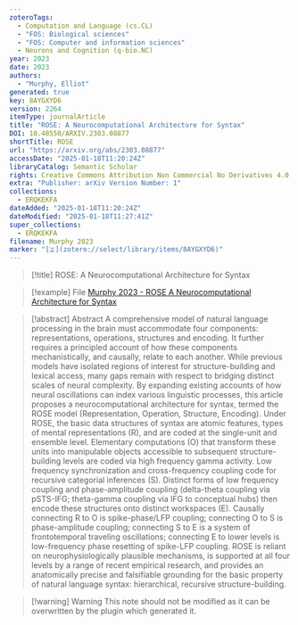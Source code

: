 ```yaml
---
zoteroTags:
  - Computation and Language (cs.CL)
  - "FOS: Biological sciences"
  - "FOS: Computer and information sciences"
  - Neurons and Cognition (q-bio.NC)
year: 2023
date: 2023
authors:
  - "Murphy, Elliot"
generated: true
key: 8AYGXYD6
version: 2264
itemType: journalArticle
title: "ROSE: A Neurocomputational Architecture for Syntax"
DOI: 10.48550/ARXIV.2303.08877
shortTitle: ROSE
url: "https://arxiv.org/abs/2303.08877"
accessDate: "2025-01-18T11:20:24Z"
libraryCatalog: Semantic Scholar
rights: Creative Commons Attribution Non Commercial No Derivatives 4.0 International
extra: "Publisher: arXiv Version Number: 1"
collections:
  - ERQKEKFA
dateAdded: "2025-01-18T11:20:24Z"
dateModified: "2025-01-18T11:27:41Z"
super_collections:
  - ERQKEKFA
filename: Murphy 2023
marker: "[🇿](zotero://select/library/items/8AYGXYD6)"
---
```


> [!title] ROSE: A Neurocomputational Architecture for Syntax

> [!example] File
> [Murphy 2023 - ROSE A Neurocomputational Architecture for Syntax](/Papers/PDFs/Murphy%202023%20-%20ROSE%20A%20Neurocomputational%20Architecture%20for%20Syntax.pdf)

> [!abstract] Abstract
> A comprehensive model of natural language processing in the brain must accommodate four components: representations, operations, structures and encoding. It further requires a principled account of how these components mechanistically, and causally, relate to each another. While previous models have isolated regions of interest for structure-building and lexical access, many gaps remain with respect to bridging distinct scales of neural complexity. By expanding existing accounts of how neural oscillations can index various linguistic processes, this article proposes a neurocomputational architecture for syntax, termed the ROSE model (Representation, Operation, Structure, Encoding). Under ROSE, the basic data structures of syntax are atomic features, types of mental representations (R), and are coded at the single-unit and ensemble level. Elementary computations (O) that transform these units into manipulable objects accessible to subsequent structure-building levels are coded via high frequency gamma activity. Low frequency synchronization and cross-frequency coupling code for recursive categorial inferences (S). Distinct forms of low frequency coupling and phase-amplitude coupling (delta-theta coupling via pSTS-IFG; theta-gamma coupling via IFG to conceptual hubs) then encode these structures onto distinct workspaces (E). Causally connecting R to O is spike-phase/LFP coupling; connecting O to S is phase-amplitude coupling; connecting S to E is a system of frontotemporal traveling oscillations; connecting E to lower levels is low-frequency phase resetting of spike-LFP coupling. ROSE is reliant on neurophysiologically plausible mechanisms, is supported at all four levels by a range of recent empirical research, and provides an anatomically precise and falsifiable grounding for the basic property of natural language syntax: hierarchical, recursive structure-building.

>[!warning] Warning
> This note should not be modified as it can be overwritten by the plugin which generated it.

